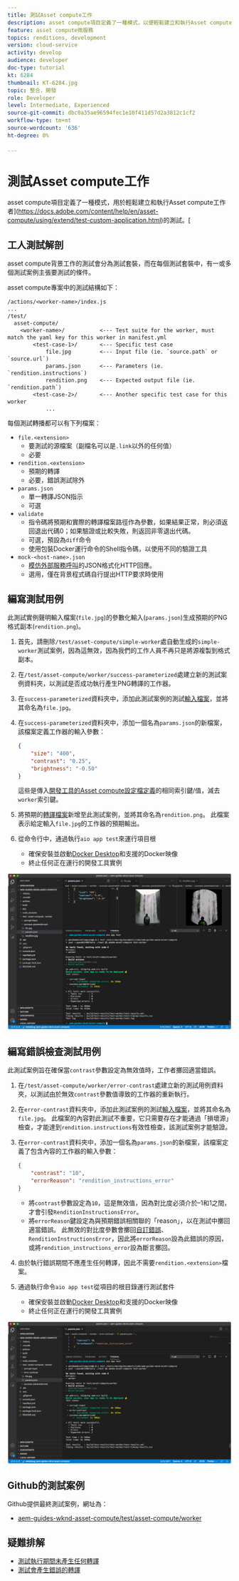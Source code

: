 ```yaml
---
title: 測試Asset compute工作
description: asset compute項目定義了一種模式，以便輕鬆建立和執行Asset compute工作的測試。
feature: asset compute微服務
topics: renditions, development
version: cloud-service
activity: develop
audience: developer
doc-type: tutorial
kt: 6284
thumbnail: KT-6284.jpg
topic: 整合，開發
role: Developer
level: Intermediate, Experienced
source-git-commit: dbc0a35ae96594fec1e10f411d57d2a3812c1cf2
workflow-type: tm+mt
source-wordcount: '636'
ht-degree: 0%

---
```



# 測試Asset compute工作

asset compute項目定義了一種模式，用於輕鬆建立和執行Asset compute工作者](https://docs.adobe.com/content/help/en/asset-compute/using/extend/test-custom-application.html)的測試。[

## 工人測試解剖

asset compute背景工作的測試會分為測試套裝，而在每個測試套裝中，有一或多個測試案例主張要測試的條件。

asset compute專案中的測試結構如下：

```
/actions/<worker-name>/index.js
...
/test/
  asset-compute/
    <worker-name>/           <--- Test suite for the worker, must match the yaml key for this worker in manifest.yml
        <test-case-1>/       <--- Specific test case 
            file.jpg         <--- Input file (ie. `source.path` or `source.url`)
            params.json      <--- Parameters (ie. `rendition.instructions`)
            rendition.png    <--- Expected output file (ie. `rendition.path`)
        <test-case-2>/       <--- Another specific test case for this worker
            ...
```

每個測試轉播都可以有下列檔案：

+ `file.<extension>`
   + 要測試的源檔案（副檔名可以是`.link`以外的任何值）
   + 必要
+ `rendition.<extension>`
   + 預期的轉譯
   + 必要，錯誤測試除外
+ `params.json`
   + 單一轉譯JSON指示
   + 可選
+ `validate`
   + 指令碼將預期和實際的轉譯檔案路徑作為參數，如果結果正常，則必須返回退出代碼0；如果驗證或比較失敗，則返回非零退出代碼。
   + 可選，預設為`diff`命令
   + 使用包裝Docker運行命令的Shell指令碼，以使用不同的驗證工具
+ `mock-<host-name>.json`
   + [模仿外部服務呼叫](https://www.mock-server.com/mock_server/creating_expectations.html)的JSON格式化HTTP回應。
   + 選用，僅在背景程式碼自行提出HTTP要求時使用

## 編寫測試用例

此測試實例聲明輸入檔案(`file.jpg`)的參數化輸入(`params.json`)生成預期的PNG格式副本(`rendition.png`)。

1. 首先，請刪除`/test/asset-compute/simple-worker`處自動生成的`simple-worker`測試案例，因為這無效，因為我們的工作人員不再只是將源複製到格式副本。
1. 在`/test/asset-compute/worker/success-parameterized`處建立新的測試案例資料夾，以測試是否成功執行產生PNG轉譯的工作器。
1. 在`success-parameterized`資料夾中，添加此測試案例的測試[輸入檔案](./assets/test/success-parameterized/file.jpg)，並將其命名為`file.jpg`。
1. 在`success-parameterized`資料夾中，添加一個名為`params.json`的新檔案，該檔案定義工作器的輸入參數：

   ```json
   { 
       "size": "400",
       "contrast": "0.25",
       "brightness": "-0.50"
   }
   ```

   這些是傳入[開發工具的Asset compute設定檔定義](../develop/development-tool.md)的相同索引鍵/值，減去`worker`索引鍵。

1. 將預期的[轉譯檔案](./assets/test/success-parameterized/rendition.png)新增至此測試案例，並將其命名為`rendition.png`。 此檔案表示給定輸入`file.jpg`的工作器的預期輸出。
1. 從命令行中，通過執行`aio app test`來運行項目根
   + 確保安裝並啟動[Docker Desktop](../set-up/development-environment.md#docker)和支援的Docker映像
   + 終止任何正在運行的開發工具實例

![測試 — 成功  ](./assets/test/success-parameterized/result.png)

## 編寫錯誤檢查測試用例

此測試案例旨在確保當`contrast`參數設定為無效值時，工作者擲回適當錯誤。

1. 在`/test/asset-compute/worker/error-contrast`處建立新的測試用例資料夾，以測試由於無效`contrast`參數值導致的工作器的重新執行。
1. 在`error-contrast`資料夾中，添加此測試案例的測試[輸入檔案](./assets/test/error-contrast/file.jpg)，並將其命名為`file.jpg`。 此檔案的內容對此測試不重要，它只需要存在才能通過「損壞源」檢查，才能達到`rendition.instructions`有效性檢查，該測試案例才能驗證。
1. 在`error-contrast`資料夾中，添加一個名為`params.json`的新檔案，該檔案定義了包含內容的工作器的輸入參數：

   ```json
   {
       "contrast": "10",
       "errorReason": "rendition_instructions_error"
   }
   ```

   + 將`contrast`參數設定為`10`，這是無效值，因為對比度必須介於–1和1之間，才會引發`RenditionInstructionsError`。
   + 將`errorReason`鍵設定為與預期錯誤相關聯的「reason」，以在測試中擲回適當錯誤。 此無效的對比度參數會擲回[自訂錯誤](../develop/worker.md#errors)、`RenditionInstructionsError`，因此將`errorReason`設為此錯誤的原因，或將`rendition_instructions_error`設為斷言擲回。

1. 由於執行錯誤期間不應產生任何轉譯，因此不需要`rendition.<extension>`檔案。
1. 通過執行命令`aio app test`從項目的根目錄運行測試套件
   + 確保安裝並啟動[Docker Desktop](../set-up/development-environment.md#docker)和支援的Docker映像
   + 終止任何正在運行的開發工具實例

![測試 — 錯誤對比](./assets/test/error-contrast/result.png)

## Github的測試案例

Github提供最終測試案例，網址為：

+ [aem-guides-wknd-asset-compute/test/asset-compute/worker](https://github.com/adobe/aem-guides-wknd-asset-compute/tree/master/test/asset-compute/worker)

## 疑難排解

+ [測試執行期間未產生任何轉譯](../troubleshooting.md#test-no-rendition-generated)
+ [測試會產生錯誤的轉譯](../troubleshooting.md#tests-generates-incorrect-rendition)
